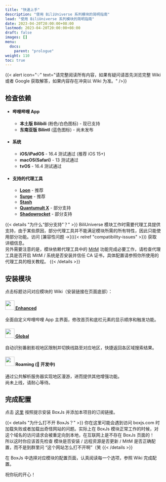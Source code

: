 ```yaml
---
title: "快速上手"
description: "使用 BiliUniverse 系列模块的简明指南"
lead: "使用 BiliUniverse 系列模块的简明指南"
date: 2023-04-20T20:00:00+08:00
lastmod: 2023-04-20T20:00:00+08:00
draft: false
images: []
menu:
  docs:
    parent: "prologue"
weight: 110
toc: true
---
```


{{< alert icon="💡" text="请完整阅读所有内容，如果有疑问请首先浏览完整 Wiki 或者 Google 获取解答，如果内容存在冲突以 Wiki 为准。" />}}

## 检查依赖

- #### 哔哩哔哩 App
  - **本土版 Bilibili** (粉色/白色图标) - 现已支持
  - **东南亚版 Bilintl** (蓝色图标) - 尚未发布

- #### 系统
  - **iOS/iPadOS** - 16.4 测试通过 (推荐 iOS 15+)
  - **macOS(Safari)** - 13 测试通过
  - **tvOS** - 16.4 测试通过

- #### 支持的代理工具
  - **[Loon](https://nsloon.com/)** - 推荐
  - **[Surge](https://nssurge.com/)** - 推荐
  - **[Stash](https://stash.wiki/)**
  - **[Quantumult X](https://quantumult.app/x/)** - 部分支持
  - **[Shadowrocket](https://apps.apple.com/app/shadowrocket/id932747118)** - 部分支持

{{< details "为什么“部分支持”？" >}}
BiliUniverse 模块工作时需要代理工具提供支持，由于某些原因，部分代理工具并不能满足模块所需的所有特性，因此只能使用部分功能。访问 [兼容性问题 →]({{< relref "compatibility-issues" >}}) 获取详细信息。  
另外需要注意的是，模块依赖代理工具中的 [MitM](https://manual.nssurge.com/book/understanding-surge/cn/#mitm-%E6%94%BB%E5%87%BB) 功能完成必要工作，请检查代理工具是否开启 MitM / 系统是否安装并信任 CA 证书，具体配置请参照你所使用的代理工具的相关教程。
{{< /details >}}


## 安装模块

点击标题访问对应模块的 Wiki（安装链接在页面底部）：

#### [<img src="/enhanced_108x.png" height="30" width="30"/> Enhanced](https://github.com/BiliUniverse/Universe/wiki/%E2%9A%99-Enhanced#%E7%AE%80%E4%BB%8B)

全面自定义哔哩哔哩 App 主界面，修改首页和底栏元素的显示顺序和触发功能。

#### [<img src="/global_108x.png" height="30" width="30"/> Global](https://github.com/BiliUniverse/Universe/wiki/%F0%9F%8C%90-Global)

自动识别番剧影视地区限制并切换线路至对应地区，快捷返回各区域搜索结果。

#### <img src="/roaming_108x.png" height="30" width="30"/> Roaming (🚧 开发中)

通过公共解析服务器实现地区漫游，进而提供其他增强功能。  
尚未上线，请耐心等待。

## 完成配置

点击 [这里](https://github.com/BiliUniverse/Universe/wiki/%F0%9F%A7%B0-BoxJs#%E8%AE%A2%E9%98%85%E9%93%BE%E6%8E%A5) 按照提示安装 BoxJs 并添加本项目的订阅链接。

{{< details "为什么打不开 BoxJs？" >}}
你在这里可能会遇到访问 boxjs.com 时加载失败或者加载出奇怪网站的问题。实际上在 BoxJs 模块正常工作的时候，对这个域名的访问请求会被重定向到本地，在互联网上是不存在 BoxJs 页面的！  
所以这时你应该首先检查 模块是否安装 / 远程资源是否更新 / MitM 是否正确配置，而不是到群里问 “这个网站怎么打不开啊”（笑
{{< /details >}}

在 BoxJs 中选择对应模块的配置页面，认真阅读每一个选项，参照 Wiki 完成配置。

祝你玩的开心！

